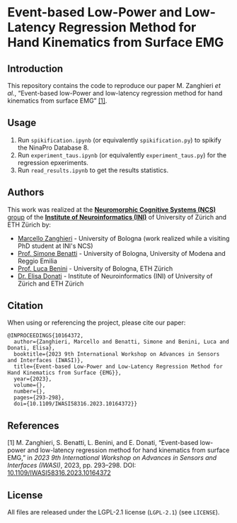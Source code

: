 # Event-based Low-Power and Low-Latency Regression Method for Hand Kinematics from Surface EMG



## Introduction
This repository contains the code to reproduce our paper M. Zanghieri _et al._, “Event-based low-Power and low-latency regression method for hand kinematics from surface EMG” [[1]](#1).



## Usage
1. Run ``spikification.ipynb`` (or equivalently ``spikification.py``) to spikify the NinaPro Database 8. 
2. Run ``experiment_taus.ipynb`` (or equivalently ``experiment_taus.py``) for the regression epxeriments.
3. Run ``read_results.ipynb`` to get the results statistics.



## Authors
This work was realized at the [**Neuromorphic Cognitive Systems (NCS)** group](https://www.ini.uzh.ch/en/research/groups/ncs.html) of the [**Institute of Neuroinformatics (INI)**](https://www.ini.uzh.ch/en.html) of University of Zürich and ETH Zürich by:
- [Marcello Zanghieri](https://scholar.google.com/citations?user=WnIqQj4AAAAJ&hl=en) - University of Bologna (work realized while a visiting PhD student at INI's NCS)
- [Prof. Simone Benatti](https://scholar.google.com/citations?hl=en&user=8Fbi_kwAAAAJ) - University of Bologna, University of Modena and Reggio Emilia
- [Prof. Luca Benini](https://scholar.google.com/citations?hl=en&user=8riq3sYAAAAJ) - University of Bologna, ETH Zürich
- [Dr. Elisa Donati](https://scholar.google.com/citations?hl=en&user=03ZYhbIAAAAJ) - Institute of Neuroinformatics (INI) of University of Zürich and ETH Zürich



## Citation
When using or referencing the project, please cite our paper:
```
@INPROCEEDINGS{10164372,
  author={Zanghieri, Marcello and Benatti, Simone and Benini, Luca and Donati, Elisa},
  booktitle={2023 9th International Workshop on Advances in Sensors and Interfaces (IWASI)}, 
  title={Event-based Low-Power and Low-Latency Regression Method for Hand Kinematics from Surface {EMG}}, 
  year={2023},
  volume={},
  number={},
  pages={293-298},
  doi={10.1109/IWASI58316.2023.10164372}}
```



## References
<a id="1">[1]</a>
M. Zanghieri, S. Benatti, L. Benini, and E. Donati, “Event-based low-power and low-latency regression method for hand kinematics from surface EMG,” in _2023 9th International Workshop on Advances in Sensors and Interfaces (IWASI)_, 2023, pp. 293–298. DOI: [10.1109/IWASI58316.2023.10164372](https://doi.org/10.1109/IWASI58316.2023.10164372)



## License
All files are released under the LGPL-2.1 license (`LGPL-2.1`) (see `LICENSE`).
